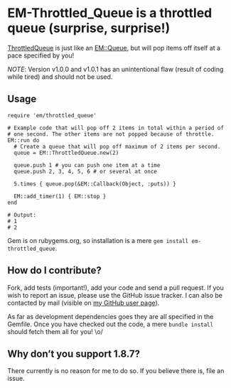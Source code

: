 # EM-Throttled_Queue is a throttled queue (surprise, surprise!)
[ThrottledQueue](http://rdoc.info/github/Burgestrand/em-throttled_queue/master/EventMachine/ThrottledQueue) is just like an [EM::Queue](http://rdoc.info/github/eventmachine/eventmachine/master/EventMachine/Queue), but will pop items off itself at a pace specified by you!

*NOTE*: Version v1.0.0 and v1.0.1 has an unintentional flaw (result of coding while tired) and should not be used.

Usage
-----
    require 'em/throttled_queue'
    
    # Example code that will pop off 2 items in total within a period of
    # one second. The other items are not popped because of throttle.
    EM::run do
      # Create a queue that will pop off maximum of 2 items per second.
      queue = EM::ThrottledQueue.new(2)
  
      queue.push 1 # you can push one item at a time
      queue.push 2, 3, 4, 5, 6 # or several at once
  
      5.times { queue.pop(&EM::Callback(Object, :puts)) }
  
      EM::add_timer(1) { EM::stop }
    end
   
    # Output:
    # 1
    # 2

Gem is on rubygems.org, so installation is a mere `gem install em-throttled_queue`.

How do I contribute?
--------------------
Fork, add tests (important!), add your code and send a pull request. If you wish to report an issue, please use the GitHub issue tracker. I can also be contacted by mail (visible on [my GitHub user page](http://github.com/Burgestrand)).

As far as development dependencies goes they are all specified in the Gemfile. Once you have checked out the code, a mere `bundle install` should fetch them all for you! \o/

Why don’t you support 1.8.7?
----------------------------
There currently is no reason for me to do so. If you believe there is, file an issue.